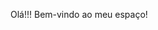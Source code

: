 Olá!!! Bem-vindo ao meu espaço!
<!--
**Jaquemaria/Jaquemaria** is a ✨ _special_ ✨ repository because its `README.md` (this file) appears on your GitHub profile.

Here are some ideas to get you started:

- 🔭 Estou em transição de carreira! 
- 🌱 Grauanda em Análise e Desenvolvimento de Sistemase e pós graduanda em Digital Security.
- 👯 Amo estudar e aprender! Por mais mulheres nesse mundo TECH;
- 🤔 Back end e Cloud pra começar!
- 💬 Ask me about ...mulheres na TI, diversidade e inclusão!
-
-
-->
